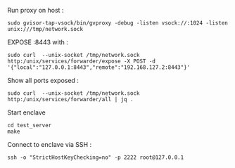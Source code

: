Run proxy on host : 
``` 
sudo gvisor-tap-vsock/bin/gvproxy -debug -listen vsock://:1024 -listen unix:///tmp/network.sock
``` 
EXPOSE :8443 with : 
``` 
sudo curl  --unix-socket /tmp/network.sock http:/unix/services/forwarder/expose -X POST -d '{"local":"127.0.0.1:8443","remote":"192.168.127.2:8443"}'
``` 
Show all ports exposed : 
```
sudo curl  --unix-socket /tmp/network.sock http:/unix/services/forwarder/all | jq .
```

Start enclave

``` 
cd test_server
make
``` 

Connect to enclave via SSH :
``` 
ssh -o "StrictHostKeyChecking=no" -p 2222 root@127.0.0.1
```
